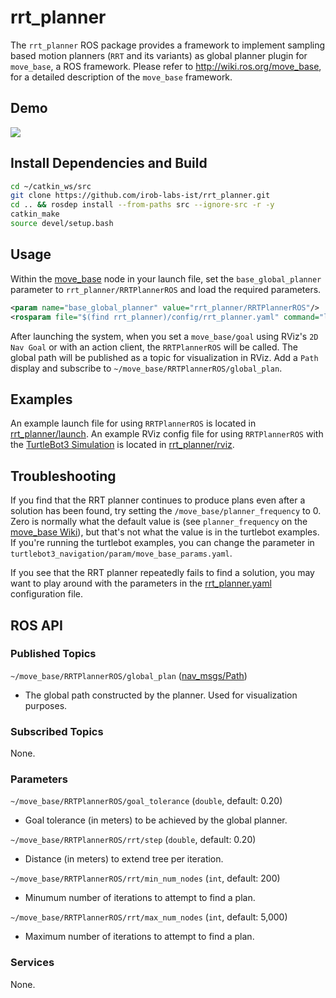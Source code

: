 # rrt_planner
The `rrt_planner` ROS package provides a framework to implement sampling based motion planners (`RRT` and its variants) as global planner plugin for `move_base`, a ROS framework. Please refer to http://wiki.ros.org/move_base, for a detailed description of the `move_base` framework.

## Demo
![](media/rrt_turtlebot_rviz.gif)

## Install Dependencies and Build
```bash
cd ~/catkin_ws/src
git clone https://github.com/irob-labs-ist/rrt_planner.git
cd .. && rosdep install --from-paths src --ignore-src -r -y
catkin_make
source devel/setup.bash
```

## Usage
Within the [move_base](https://wiki.ros.org/move_base) node in your launch file, set the `base_global_planner` parameter to `rrt_planner/RRTPlannerROS` and load the required parameters.
```xml
<param name="base_global_planner" value="rrt_planner/RRTPlannerROS"/>
<rosparam file="$(find rrt_planner)/config/rrt_planner.yaml" command="load" />
```

After launching the system, when you set a `move_base/goal` using RViz's `2D Nav Goal` or with an action client, the `RRTPlannerROS` will be called. The global path will be published as a topic for visualization in RViz. Add a `Path` display and subscribe to `~/move_base/RRTPlannerROS/global_plan`.

## Examples
An example launch file for using `RRTPlannerROS` is located in [rrt_planner/launch](launch/). An example RViz config file for using `RRTPlannerROS` with the [TurtleBot3 Simulation](https://emanual.robotis.com/docs/en/platform/turtlebot3/simulation/) is located in [rrt_planner/rviz](rviz/rrt_turtlebot_sim.rviz).

## Troubleshooting
If you find that the RRT planner continues to produce plans even after a solution has been found, try setting the `/move_base/planner_frequency` to 0. Zero is normally what the default value is (see `planner_frequency` on the [move_base Wiki](http://wiki.ros.org/move_base)), but that's not what the value is in the turtlebot examples. If you're running the turtlebot examples, you can change the parameter in `turtlebot3_navigation/param/move_base_params.yaml`.

If you see that the RRT planner repeatedly fails to find a solution, you may want to play around with the parameters in the [rrt_planner.yaml](config/rrt_planner.yaml) configuration file.

## ROS API
### Published Topics
`~/move_base/RRTPlannerROS/global_plan` ([nav_msgs/Path](http://docs.ros.org/api/nav_msgs/html/msg/Path.html))
- The global path constructed by the planner. Used for visualization purposes.

### Subscribed Topics
None.

### Parameters
`~/move_base/RRTPlannerROS/goal_tolerance` (`double`, default: 0.20)
- Goal tolerance (in meters) to be achieved by the global planner.

`~/move_base/RRTPlannerROS/rrt/step` (`double`, default: 0.20)
- Distance (in meters) to extend tree per iteration.

`~/move_base/RRTPlannerROS/rrt/min_num_nodes` (`int`, default: 200)
- Minumum number of iterations to attempt to find a plan.

`~/move_base/RRTPlannerROS/rrt/max_num_nodes` (`int`, default: 5,000)
- Maximum number of iterations to attempt to find a plan.


### Services
None.